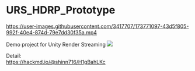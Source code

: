 # URS_HDRP_Prototype
https://user-images.githubusercontent.com/3417707/173771097-43d5f805-992f-40e4-874d-79e7dd30f35a.mp4

Demo project for Unity Render Streaming
![](https://i.imgur.com/ju2TLbA.png)

Detail:  
https://hackmd.io/@shinn716/H1gBahLKc
